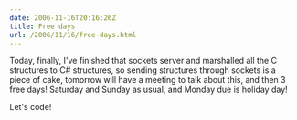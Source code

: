 ```yaml
---
date: 2006-11-16T20:16:26Z
title: Free days
url: /2006/11/16/free-days.html
---
```


<p>Today, finally, I've finished that sockets server and marshalled all the C structures to C# structures, so sending structures through sockets is a piece of cake, tomorrow will have a meeting to talk about this, and then 3 free days! Saturday and Sunday as usual, and Monday due is holiday day!</p>
<p>Let's code!</p>

